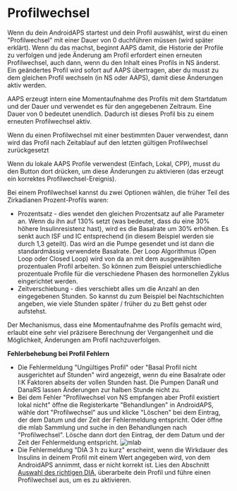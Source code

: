 # Profilwechsel

Wenn du dein AndroidAPS startest und dein Profil auswählst, wirst du einen "Profilwechsel" mit einer Dauer von 0 duchführen müssen (wird später erklärt). Wenn du das machst, beginnt AAPS damit, die Historie der Profile zu verfolgen und jede Änderung am Profil erfordert einen erneuten Profilwechsel, auch dann, wenn du den Inhalt eines Profils in NS änderst. Ein geändertes Profil wird sofort auf AAPS übertragen, aber du musst zu dem gleichen Profil wechseln (in NS oder AAPS), damit diese Änderungen aktiv werden.

AAPS erzeugt intern eine Momentaufnahme des Profils mit dem Startdatum und der Dauer und verwendet es für den angegebenen Zeitraum. Eine Dauer von 0 bedeutet unendlich. Dadurch ist dieses Profil bis zu einem erneuten Profilwechsel aktiv.

Wenn du einen Profilwechsel mit einer bestimmten Dauer verwendest, dann wird das Profil nach Zeitablauf auf den letzten gültigen Profilwechsel zurückgesetzt

Wenn du lokale AAPS Profile verwendest (Einfach, Lokal, CPP), musst du den Button dort drücken, um diese Änderungen zu aktivieren (das erzeugt ein korrektes Profilwechsel-Ereignis).

Bei einem Profilwechsel kannst du zwei Optionen wählen, die früher Teil des Zirkadianen Prozent-Profils waren:

* Prozentsatz - dies wendet den gleichen Prozentsatz auf alle Parameter an. Wenn du ihn auf 130% setzt (was bedeutet, dass du eine 30% höhere Insulinresistenz hast), wird es die Basalrate um 30% erhöhen. Es senkt auch ISF und IC entsprechend (in diesem Beispiel werden sie durch 1,3 geteilt). Das wird an die Pumpe gesendet und ist dann die standardmässig verwendete Basalrate. Der Loop Algorithmus (Open Loop oder Closed Loop) wird von da an mit dem ausgewählten prozentualen Profil arbeiten. So können zum Beispiel unterschiedliche prozentuale Profile für die verschiedene Phasen des hormonellen Zyklus eingerichtet werden.
* Zeitverschiebung - dies verschiebt alles um die Anzahl an den eingegebenen Stunden. So kannst du zum Beispiel bei Nachtschichten angeben, wie viele Stunden später / früher du zu Bett gehst oder aufstehst.

Der Mechanismus, dass eine Momentaufnahme des Profils gemacht wird, erlaubt eine sehr viel präzisere Berechnung der Vergangenheit und die Möglichkeit, Änderungen am Profil nachzuverfolgen.

<b>Fehlerbehebung bei Profil Fehlern</b>  


* Die Fehlermeldung "Ungültiges Profil" oder "Basal Profil nicht ausgerichtet auf Stunden" wird angezeigt, wenn du eine Basalrate oder I:K Faktoren abseits der vollen Stunden hast. Die Pumpen DanaR und DanaRS lassen Änderungen zur halben Stunde nicht zu.
* Bei dem Fehler "Profilwechsel von NS empfangen aber Profil existiert lokal nicht" öffne die Registerkarte "Behandlungen" in AndroidAPS, wähle dort "Profilwechsel" aus und klicke "Löschen" bei dem Eintrag, der dem Datum und der Zeit der Fehlermeldung entspricht. Oder öffne die mlab Sammlung und suche in den Behandlungen nach "Profilwechsel". Lösche dann dort den Eintrag, der dem Datum und der Zeit der Fehlermeldung entspricht. ![mlab](https://files.gitter.im/MilosKozak/AndroidAPS/I5am/image.png)
* Die Fehlermeldung "DIA 3 h zu kurz" erscheint, wenn die Wirkdauer des Insulins in deinem Profil mit einem Wert angegeben wird, von dem AndroidAPS annimmt, dass er nicht korrekt ist. Lies den Abschnitt [Auswahl des richtigen DIA](http://www.diabettech.com/insulin/why-we-are-regularly-wrong-in-the-duration-of-insulin-action-dia-times-we-use-and-why-it-matters/), überarbeite dein Profil und führe einen Profilwechsel aus, um es zu aktivieren.
